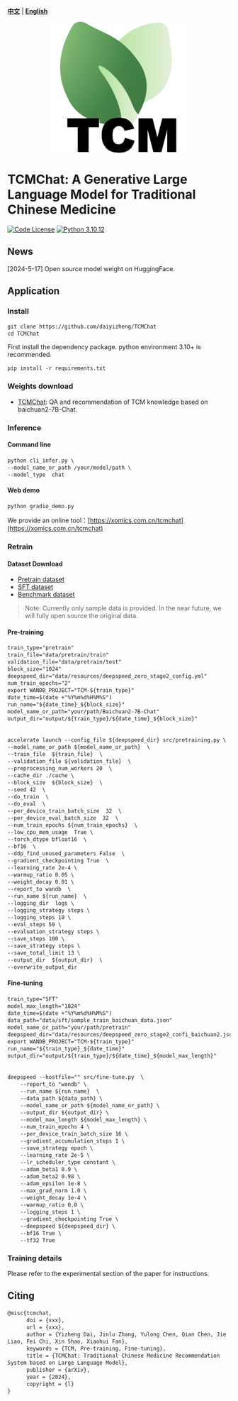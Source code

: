 [**中文**](./README_ZH.md) | [**English**](./README.md)

<p align="center" width="100%">
<a href="https://github.com/daiyizheng/TCMChat" target="_blank"><img src="assets/logo.png" alt="TCMChat" style="width: 25%; min-width: 300px; display: block; margin: auto;"></a>
</p>

# TCMChat: A Generative Large Language Model for Traditional Chinese Medicine

[![Code License](https://img.shields.io/badge/Code%20License-Apache_2.0-green.svg)](https://github.com/SCIR-HI/Huatuo-Llama-Med-Chinese/blob/main/LICENSE) [![Python 3.10.12](https://img.shields.io/badge/python-3.10.12-blue.svg)](https://www.python.org/downloads/release/python-390/)

## News

[2024-5-17] Open source model weight on HuggingFace.                 

## Application

### Install

```
git clone https://github.com/daiyizheng/TCMChat
cd TCMChat
```
First install the dependency package. python environment 3.10+ is recommended.

```
pip install -r requirements.txt
```

### Weights download

- [TCMChat](https://huggingface.co/daiyizheng/TCMChat): QA and recommendation of TCM knowledge based on baichuan2-7B-Chat.

### Inference

#### Command line

```
python cli_infer.py \
--model_name_or_path /your/model/path \
--model_type  chat
```

#### Web demo

```
python gradio_demo.py
```

We provide an online tool：[https://xomics.com.cn/tcmchat](https://xomics.com.cn/tcmchat)


### Retrain

#### Dataset Download

- [Pretrain dataset](https://github.com/ZJUFanLab/TCMChat/data/pretrain) 
- [SFT dataset](https://github.com/ZJUFanLab/TCMChat/data/sft)
- [Benchmark dataset](https://github.com/ZJUFanLab/TCMChat/data/evaluate)

> Note: Currently only sample data is provided. In the near future, we will fully open source the original data.


#### Pre-training

```shell
train_type="pretrain"
train_file="data/pretrain/train"
validation_file="data/pretrain/test"
block_size="1024"
deepspeed_dir="data/resources/deepspeed_zero_stage2_config.yml"
num_train_epochs="2"
export WANDB_PROJECT="TCM-${train_type}"
date_time=$(date +"%Y%m%d%H%M%S")
run_name="${date_time}_${block_size}"
model_name_or_path="your/path/Baichuan2-7B-Chat"
output_dir="output/${train_type}/${date_time}_${block_size}"


accelerate launch --config_file ${deepspeed_dir} src/pretraining.py \
--model_name_or_path ${model_name_or_path}  \
--train_file  ${train_file}  \
--validation_file ${validation_file}  \
--preprocessing_num_workers 20  \
--cache_dir ./cache \
--block_size  ${block_size}  \
--seed 42  \
--do_train  \
--do_eval  \
--per_device_train_batch_size  32  \
--per_device_eval_batch_size  32  \
--num_train_epochs ${num_train_epochs}  \
--low_cpu_mem_usage  True \
--torch_dtype bfloat16  \
--bf16  \
--ddp_find_unused_parameters False  \
--gradient_checkpointing True  \
--learning_rate 2e-4 \
--warmup_ratio 0.05 \
--weight_decay 0.01 \
--report_to wandb  \
--run_name ${run_name}  \
--logging_dir  logs \
--logging_strategy steps \
--logging_steps 10 \
--eval_steps 50 \
--evaluation_strategy steps \
--save_steps 100 \
--save_strategy steps \
--save_total_limit 13 \
--output_dir  ${output_dir}  \
--overwrite_output_dir
```

#### Fine-tuning

```shell
train_type="SFT"
model_max_length="1024"
date_time=$(date +"%Y%m%d%H%M%S")
data_path="data/sft/sample_train_baichuan_data.json"
model_name_or_path="your/path/pretrain"
deepspeed_dir="data/resources/deepspeed_zero_stage2_confi_baichuan2.json"
export WANDB_PROJECT="TCM-${train_type}"
run_name="${train_type}_${date_time}"
output_dir="output/${train_type}/${date_time}_${model_max_length}"


deepspeed --hostfile="" src/fine-tune.py  \
    --report_to "wandb" \
    --run_name ${run_name}  \
    --data_path ${data_path} \
    --model_name_or_path ${model_name_or_path} \
    --output_dir ${output_dir} \
    --model_max_length ${model_max_length} \
    --num_train_epochs 4 \
    --per_device_train_batch_size 16 \
    --gradient_accumulation_steps 1 \
    --save_strategy epoch \
    --learning_rate 2e-5 \
    --lr_scheduler_type constant \
    --adam_beta1 0.9 \
    --adam_beta2 0.98 \
    --adam_epsilon 1e-8 \
    --max_grad_norm 1.0 \
    --weight_decay 1e-4 \
    --warmup_ratio 0.0 \
    --logging_steps 1 \
    --gradient_checkpointing True \
    --deepspeed ${deepspeed_dir} \
    --bf16 True \
    --tf32 True
```

### Training details

Please refer to the experimental section of the paper for instructions.

## Citing 

```
@misc{tcmchat,
      doi = {xxx},
      url = {xxx},
      author = {Yizheng Dai, Jinlu Zhang, Yulong Chen, Qian Chen, Jie Liao, Fei Chi, Xin Shao, Xiaohui Fan},
      keywords = {TCM, Pre-training, Fine-tuning},
      title = {TCMChat: Traditional Chinese Medicine Recommendation System based on Large Language Model},
      publisher = {arXiv},
      year = {2024},
      copyright = {l}
}
```
